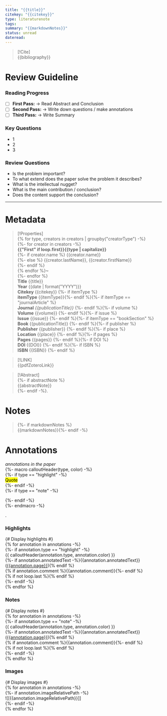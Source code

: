 ```yaml
---  
title: "{{title}}"  
citekey: "{{citekey}}"  
type: literaturenote  
tags:   
summary: "{{markdownNotes}}"  
status: unread  
dateread:   
---  
```

  
> [!Cite]   
> {{bibliography}}  
  
# Review Guideline  
### Reading Progress  
- [ ] **First Pass:** → Read Abstract and Conclusion  
- [ ] **Second Pass:** → Write down questions / make annotations  
- [ ] **Third Pass:** → Write Summary  
  
### Key Questions  
- 1  
- 2  
- 3  
  
### Review Questions  
- Is the problem important?  
- To what extend does the paper solve the problem it describes?  
- What is the intellectual nugget?  
- What is the main contribution / conclusion?  
- Does the content support the conclusion?  
  
---  
  
# Metadata  
  
>[!Properties]  
{% for type, creators in creators | groupby("creatorType") -%}  
{%- for creator in creators -%}  
> **{{"First" if loop.first}}{{type | capitalize}}**  
{%- if creator.name %} {{creator.name}}    
{%- else %} {{creator.lastName}}, {{creator.firstName}}    
{%- endif %}    
{% endfor %}~   
{%- endfor %}      
> **Title** {{title}}    
> **Year** {{date | format("YYYY")}}     
> **Citekey** {{citekey}} {%- if itemType %}    
> **itemType** {{itemType}}{%- endif %}{%- if itemType == "journalArticle" %}    
> **Journal** *{{publicationTitle}}* {%- endif %}{%- if volume %}    
> **Volume** {{volume}} {%- endif %}{%- if issue %}    
> **Issue** {{issue}} {%- endif %}{%- if itemType == "bookSection" %}    
> **Book** {{publicationTitle}} {%- endif %}{%- if publisher %}    
> **Publisher** {{publisher}} {%- endif %}{%- if place %}    
> **Location** {{place}} {%- endif %}{%- if pages %}     
> **Pages** {{pages}} {%- endif %}{%- if DOI %}    
> **DOI** {{DOI}} {%- endif %}{%- if ISBN %}    
> **ISBN** {{ISBN}} {%- endif %}      
  
> [!LINK]   
>  {{pdfZoteroLink}}  
  
> [!Abstract]  
> {%- if abstractNote %}  
> {{abstractNote}}  
> {%- endif -%}.  
>   
# Notes  
  
> {%- if markdownNotes %}  
>{{markdownNotes}}{%- endif -%}  
>  
  
  
# Annotations  
_annotations in the paper_  
{%- macro calloutHeader(type, color) -%}    
{%- if type == "highlight" -%}  
<mark style="background-color: {{color}}">Quote</mark>  
{%- endif -%}  
{%- if type == "note" -%}   
  
{%- endif -%}    
{%- endmacro -%}  
  
  
.  
### Highlights  
{# Display highlights #}  
{% for annotation in annotations -%}  
{%- if annotation.type == "highlight" -%}  
{{ calloutHeader(annotation.type, annotation.color) }}  
{%- if annotation.annotatedText -%}{{annotation.annotatedText}}([{{annotation.page}}](zotero://open-pdf/library/items/{{annotation.attachment.itemKey}}?page={{annotation.page}}&annotation={{annotation.id}})){% endif %}  
{% if annotation.comment %}{{annotation.comment}}{%- endif %}  
{% if not loop.last %}{% endif %}  
{%- endif -%}  
{% endfor %}  
  
### Notes  
{# Display notes #}  
{% for annotation in annotations -%}  
{%- if annotation.type == "note" -%}  
{{ calloutHeader(annotation.type, annotation.color) }}  
{%- if annotation.annotatedText -%}{{annotation.annotatedText}}([{{annotation.page}}](zotero://open-pdf/library/items/{{annotation.attachment.itemKey}}?page={{annotation.page}}&annotation={{annotation.id}})){% endif %}  
{% if annotation.comment %}{{annotation.comment}}{%- endif %}  
{% if not loop.last %}{% endif %}  
{%- endif -%}  
{% endfor %}  
  
### Images  
{# Display images #}  
{% for annotation in annotations -%}  
{%- if annotation.imageRelativePath -%}  
![[{{annotation.imageRelativePath}}]]  
{%- endif -%}  
{% endfor %}